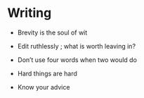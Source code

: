 # Writing

- Brevity is the soul of wit

- Edit ruthlessly ; what is worth leaving in?

- Don’t use four words when two would do

- Hard things are hard

- Know your advice
